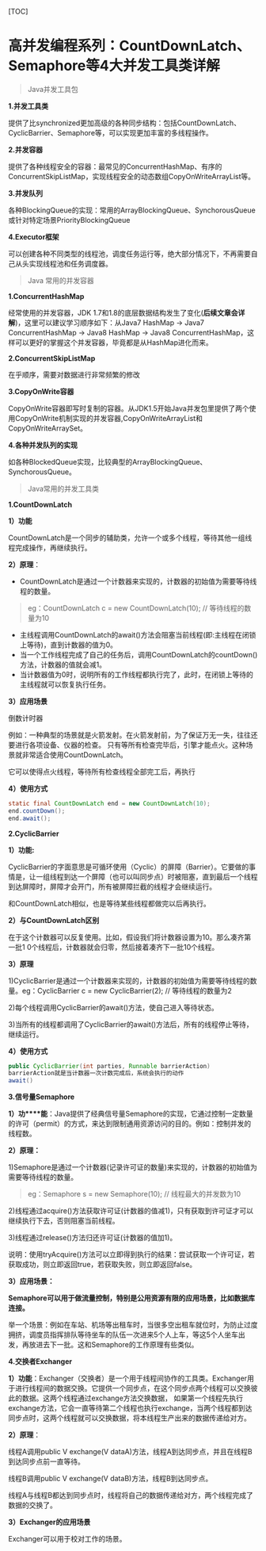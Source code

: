 [TOC]

# 高并发编程系列：CountDownLatch、Semaphore等4大并发工具类详解

> Java并发工具包

**1.并发工具类**

提供了比synchronized更加高级的各种同步结构：包括CountDownLatch、CyclicBarrier、Semaphore等，可以实现更加丰富的多线程操作。

**2.并发容器**

提供了各种线程安全的容器：最常见的ConcurrentHashMap、有序的ConcurrentSkipListMap，实现线程安全的动态数组CopyOnWriteArrayList等。

**3.并发队列**

各种BlockingQueue的实现：常用的ArrayBlockingQueue、SynchorousQueue或针对特定场景PriorityBlockingQueue

**4.Executor框架**

可以创建各种不同类型的线程池，调度任务运行等，绝大部分情况下，不再需要自己从头实现线程池和任务调度器。

> Java 常用的并发容器

**1.ConcurrentHashMap**

经常使用的并发容器，JDK 1.7和1.8的底层数据结构发生了变化(**后续文章会详解**)，这里可以建议学习顺序如下：从Java7 HashMap -> Java7 ConcurrentHashMap -> Java8 HashMap -> Java8 ConcurrentHashMap，这样可以更好的掌握这个并发容器，毕竟都是从HashMap进化而来。

**2.ConcurrentSkipListMap**

在乎顺序，需要对数据进行非常频繁的修改

**3.CopyOnWrite容器**

CopyOnWrite容器即写时复制的容器。从JDK1.5开始Java并发包里提供了两个使用CopyOnWrite机制实现的并发容器,CopyOnWriteArrayList和CopyOnWriteArraySet。

**4.各种并发队列的实现**

如各种BlockedQueue实现，比较典型的ArrayBlockingQueue、SynchorousQueue。

> Java常用的并发工具类

**1.CountDownLatch**



**1）功能**

CountDownLatch是一个同步的辅助类，允许一个或多个线程，等待其他一组线程完成操作，再继续执行。



**2）原理**：

-  CountDownLatch是通过一个计数器来实现的，计数器的初始值为需要等待线程的数量。

> eg：CountDownLatch c = new CountDownLatch(10); // 等待线程的数量为10

-  主线程调用CountDownLatch的await()方法会阻塞当前线程(即:主线程在闭锁上等待)，直到计数器的值为0。
-  当一个工作线程完成了自己的任务后，调用CountDownLatch的countDown()方法，计数器的值就会减1。
-  当计数器值为0时，说明所有的工作线程都执行完了，此时，在闭锁上等待的主线程就可以恢复执行任务。

**3）应用场景**

倒数计时器

例如：一种典型的场景就是火箭发射。在火箭发射前，为了保证万无一失，往往还要进行各项设备、仪器的检查。 只有等所有检查完毕后，引擎才能点火。这种场景就非常适合使用CountDownLatch。

它可以使得点火线程，等待所有检查线程全部完工后，再执行



**4）使用方式**

```java
static final CountDownLatch end = new CountDownLatch(10);
end.countDown(); 
end.await();
```

**2.CyclicBarrier**



**1）功能:**

CyclicBarrier的字面意思是可循环使用（Cyclic）的屏障（Barrier）。它要做的事情是，让一组线程到达一个屏障（也可以叫同步点）时被阻塞，直到最后一个线程到达屏障时，屏障才会开门，所有被屏障拦截的线程才会继续运行。

和CountDownLatch相似，也是等待某些线程都做完以后再执行。



**2）与CountDownLatch区别**

在于这个计数器可以反复使用。比如，假设我们将计数器设置为10。那么凑齐第一批1 0个线程后，计数器就会归零，然后接着凑齐下一批10个线程。

**3）原理**

1)CyclicBarrier是通过一个计数器来实现的，计数器的初始值为需要等待线程的数量。eg：CyclicBarrier c = new CyclicBarrier(2); // 等待线程的数量为2

2)每个线程调用CyclicBarrier的await()方法，使自己进入等待状态。

3)当所有的线程都调用了CyclicBarrier的await()方法后，所有的线程停止等待，继续运行。



**4）使用方式**

```java
public CyclicBarrier(int parties, Runnable barrierAction) 
barrierAction就是当计数器一次计数完成后，系统会执行的动作
await()
```

**3.信号量Semaphore**



**1）功****能**：Java提供了经典信号量Semaphore的实现，它通过控制一定数量的许可（permit）的方式，来达到限制通用资源访问的目的。例如：控制并发的线程数。



**2）原理：**

1)Semaphore是通过一个计数器(记录许可证的数量)来实现的，计数器的初始值为需要等待线程的数量。

> eg：Semaphore s = new Semaphore(10); // 线程最大的并发数为10

2)线程通过acquire()方法获取许可证(计数器的值减1)，只有获取到许可证才可以继续执行下去，否则阻塞当前线程。

3)线程通过release()方法归还许可证(计数器的值加1)。

说明：使用tryAcquire()方法可以立即得到执行的结果：尝试获取一个许可证，若获取成功，则立即返回true，若获取失败，则立即返回false。



**3）应用场景：**

**Semaphore可以用于做流量控制，特别是公用资源有限的应用场景，比如数据库连接。**

举一个场景：例如在车站、机场等出租车时，当很多空出租车就位时，为防止过度拥挤，调度员指挥排队等待坐车的队伍一次进来5个人上车，等这5个人坐车出发，再放进去下一批。这和Semaphore的工作原理有些类似。



**4.交换者Exchanger**



**1）功能**：Exchanger（交换者）是一个用于线程间协作的工具类。Exchanger用于进行线程间的数据交换。它提供一个同步点，在这个同步点两个线程可以交换彼此的数据。这两个线程通过exchange方法交换数据，
如果第一个线程先执行exchange方法，它会一直等待第二个线程也执行exchange，当两个线程都到达同步点时，这两个线程就可以交换数据，将本线程生产出来的数据传递给对方。



**2）原理**：

线程A调用public V exchange(V dataA)方法，线程A到达同步点，并且在线程B到达同步点前一直等待。

线程B调用public V exchange(V dataB)方法，线程B到达同步点。

线程A与线程B都达到同步点时，线程将自己的数据传递给对方，两个线程完成了数据的交换了。



**3）Exchanger的应用场景**

Exchanger可以用于校对工作的场景。